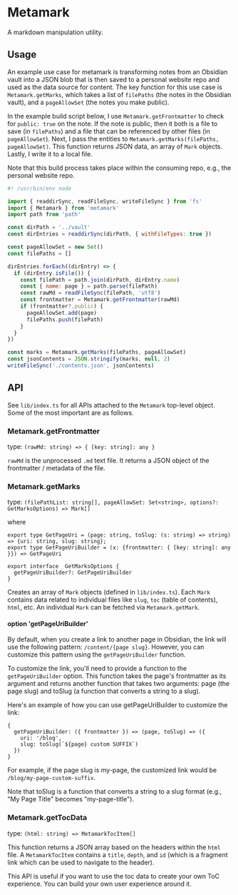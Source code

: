 # Metamark

A markdown manipulation utility.

## Usage

An example use case for metamark is transforming notes from an Obsidian vault into a JSON blob that is then saved to a personal website repo and used as the data source for content. The key function for this use case is `Metamark.getMarks`, which takes a list of `filePaths` (the notes in the Obsidian vault), and a `pageAllowSet` (the notes you make public).

In the example build script below, I use `Metamark.getFrontmatter` to check for `public: true` on the note. If the note is public, then it both is a file to save (in `filePaths`) and a file that can be referenced by other files (in `pageAllowSet`). Next, I pass the entities to `Metamark.getMarks(filePaths, pageAllowSet)`. This function returns JSON data, an array of `Mark` objects. Lastly, I write it to a local file.

Note that this build process takes place within the consuming repo, e.g., the personal website repo.

```js
#! /usr/bin/env node

import { readdirSync, readFileSync, writeFileSync } from 'fs'
import { Metamark } from 'metamark'
import path from 'path'

const dirPath = '../vault'
const dirEntries = readdirSync(dirPath, { withFileTypes: true })

const pageAllowSet = new Set()
const filePaths = []

dirEntries.forEach((dirEntry) => {
  if (dirEntry.isFile()) {
    const filePath = path.join(dirPath, dirEntry.name)
    const { name: page } = path.parse(filePath)
    const rawMd = readFileSync(filePath, 'utf8')
    const frontmatter = Metamark.getFrontmatter(rawMd)
    if (frontmatter?.public) {
      pageAllowSet.add(page)
      filePaths.push(filePath)
    }
  }
})

const marks = Metamark.getMarks(filePaths, pageAllowSet)
const jsonContents = JSON.stringify(marks, null, 2)
writeFileSync('./contents.json', jsonContents)
```

## API

See `lib/index.ts` for all APIs attached to the `Metamark` top-level object. Some of the most important are as follows.

### Metamark.getFrontmatter

type: `(rawMd: string) => { [key: string]: any }`

`rawMd` is the unprocessed `.md` text file. It returns a JSON object of the frontmatter / metadata of the file.

### Metamark.getMarks

type: `(filePathList: string[], pageAllowSet: Set<string>, options?: GetMarksOptions) => Mark[]`

where 
```
export type GetPageUri = (page: string, toSlug: (s: string) => string) => {uri: string, slug: string};
export type GetPageUriBuilder = (x: {frontmatter: { [key: string]: any }}) => GetPageUri

export interface  GetMarksOptions {
  getPageUriBuilder?: GetPageUriBuilder
}
```

Creates an array of `Mark` objects (defined in `lib/index.ts`). Each `Mark` contains data related to individual files like `slug`, `toc` (table of contents), `html`, etc. An individual `Mark` can be fetched via `Metamark.getMark`.

#### option 'getPageUriBuilder'
By default, when you create a link to another page in Obsidian, the link will use the following pattern: `/content/{page slug}`. However, you can customize this pattern using the `getPageUriBuilder` function.

To customize the link, you'll need to provide a function to the `getPageUriBuilder` option. This function takes the page's frontmatter as its argument and returns another function that takes two arguments: page (the page slug) and toSlug (a function that converts a string to a slug).

Here's an example of how you can use getPageUriBuilder to customize the link:

```
{
  getPageUriBuilder: ({ frontmatter }) => (page, toSlug) => ({
    uri: '/blog',
    slug: toSlug(`${page} custom SUFFIX`)
  })
}
```

For example, if the page slug is my-page, the customized link would be `/blog/my-page-custom-suffix`.

Note that toSlug is a function that converts a string to a slug format (e.g., "My Page Title" becomes "my-page-title").

### Metamark.getTocData

type: `(html: string) => MetamarkTocItem[]`

This function returns a JSON array based on the headers within the `html` file. A `MetamarkTocItem` contains a `title`, `depth`, and `id` (which is a fragment link which can be used to navigate to the header).

This API is useful if you want to use the toc data to create your own ToC experience. You can build your own user experience around it.
